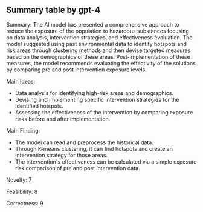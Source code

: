 ## Summary table by gpt-4
Summary: 
The AI model has presented a comprehensive approach to reduce the exposure of the population to hazardous substances focusing on data analysis, intervention strategies, and effectiveness evaluation. The model suggested using past environmental data to identify hotspots and risk areas through clustering methods and then devise targeted measures based on the demographics of these areas. Post-implementation of these measures, the model recommends evaluating the effectivity of the solutions by comparing pre and post intervention exposure levels.

Main Ideas:
- Data analysis for identifying high-risk areas and demographics.
- Devising and implementing specific intervention strategies for the identified hotspots.
- Assessing the effectiveness of the intervention by comparing exposure risks before and after implementation.

Main Finding:
- The model can read and preprocess the historical data.
- Through K-means clustering, it can find hotspots and create an intervention strategy for those areas.
- The intervention's effectiveness can be calculated via a simple exposure risk comparison of pre and post intervention data.

Novelty: 7

Feasibility: 8

Correctness: 9